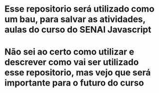 # Esse repositorio será utilizado como um bau, para salvar as atividades, aulas do curso do SENAI Javascript 
# Não sei ao certo como utilizar e descrever como vai ser utilizado esse repositorio, mas vejo que será importante para o futuro do curso
